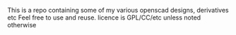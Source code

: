 This is a repo containing some of my various openscad designs, derivatives etc
Feel free to use and reuse.
licence is GPL/CC/etc unless noted otherwise
